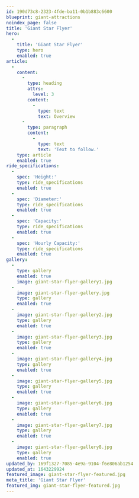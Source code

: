 ```yaml
---
id: 190d73c8-2323-4fde-ba11-0b1b883c6600
blueprint: giant-attractions
noindex_page: false
title: 'Giant Star Flyer'
hero:
  -
    title: 'Giant Star Flyer'
    type: hero
    enabled: true
article:
  -
    content:
      -
        type: heading
        attrs:
          level: 3
        content:
          -
            type: text
            text: Overview
      -
        type: paragraph
        content:
          -
            type: text
            text: 'Text to follow.'
    type: article
    enabled: true
ride_specifications:
  -
    spec: 'Height:'
    type: ride_specifications
    enabled: true
  -
    spec: 'Diameter:'
    type: ride_specifications
    enabled: true
  -
    spec: 'Capacity:'
    type: ride_specifications
    enabled: true
  -
    spec: 'Hourly Capacity:'
    type: ride_specifications
    enabled: true
gallery:
  -
    type: gallery
    enabled: true
    image: giant-star-flyer-gallery1.jpg
  -
    image: giant-star-flyer-gallery.jpg
    type: gallery
    enabled: true
  -
    image: giant-star-flyer-gallery2.jpg
    type: gallery
    enabled: true
  -
    image: giant-star-flyer-gallery3.jpg
    type: gallery
    enabled: true
  -
    image: giant-star-flyer-gallery4.jpg
    type: gallery
    enabled: true
  -
    image: giant-star-flyer-gallery5.jpg
    type: gallery
    enabled: true
  -
    image: giant-star-flyer-gallery6.jpg
    type: gallery
    enabled: true
  -
    image: giant-star-flyer-gallery7.jpg
    type: gallery
    enabled: true
  -
    image: giant-star-flyer-gallery8.jpg
    type: gallery
    enabled: true
updated_by: 169f1327-7085-4e9a-9104-f6e806ab1254
updated_at: 1643229924
featured_image: giant-star-flyer-featured.jpg
meta_title: 'Giant Star Flyer'
featured_img: giant-star-flyer-featured.jpg
---
```

